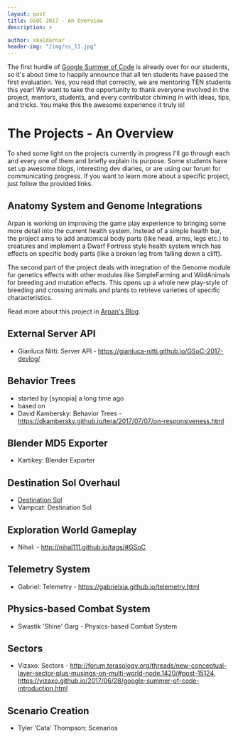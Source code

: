 ```yaml
---
layout: post
title: GSOC 2017 - An Overview
description: >

author: skaldarnar
header-img: "/img/ss_11.jpg"
---
```


The first hurdle of [Google Summer of Code][GSOC] is already over for our students, so it's about time to happily announce
that all ten students have passed the first evaluation. Yes, you read that correctly, we are mentoring TEN students
this year! We want to take the opportunity to thank everyone involved in the project, mentors, students, and every
contributor chiming in with ideas, tips, and tricks. You make this the awesome experience it truly is!

# The Projects - An Overview

To shed some light on the projects currently in progress I'll go through each and every one of them and briefly explain
its purpose. Some students have set up awesome blogs, interesting dev diaries, or are using our forum for communicating
progress. If you want to learn more about a specific project, just follow the provided links.

## 	Anatomy System and Genome Integrations
Arpan is working on improving the game play experience to bringing some more detail into the current health system.
Instead of a simple health bar, the project aims to add anatomical body parts (like head, arms, legs etc.) to creatures
and implement a Dwarf Fortress style health system which has effects on specific body parts (like a broken leg from
falling down a cliff).

The second part of the project deals with integration of the Genome module for genetics effects with other modules like
SimpleFarming and WildAnimals for breeding and mutation effects. This opens up a whole new play-style of breeding and
crossing animals and plants to retrieve varieties of specific characteristics.

Read more about this project in [Arpan's Blog].

## External Server API
- Gianluca Nitti: Server API - https://gianluca-nitti.github.io/GSoC-2017-devlog/

## Behavior Trees
- started by [synopia] a long time ago
- based on
- David Kambersky: Behavior Trees - https://dkambersky.github.io/tera/2017/07/07/on-responsiveness.html

## Blender MD5 Exporter
- Kartikey: Blender Exporter

## Destination Sol Overhaul
- [Destination Sol][DestSol]
- Vampcat: Destination Sol

## Exploration World Gameplay
- Nihal: - http://nihal111.github.io/tags/#GSoC

## Telemetry System
- Gabriel: Telemetry - https://gabrielxia.github.io/telemetry.html

## Physics-based Combat System
- Swastik 'Shine' Garg - Physics-based Combat System

## Sectors
- Vizaxo: Sectors - http://forum.terasology.org/threads/new-conceptual-layer-sector-plus-musings-on-multi-world-node.1420/#post-15124, https://vizaxo.github.io/2017/06/28/google-summer-of-code-introduction.html

## Scenario Creation
- Tyler 'Cata' Thompson: Scenarios

<!-- References -->
[Arpan's Blog]: http://arpan98.github.io/2017/05/25/gsoc-summary-anatomy-discussion.html
[GSOC]: https://summerofcode.withgoogle.com/
[DestSol]: http://destinationsol.org/
